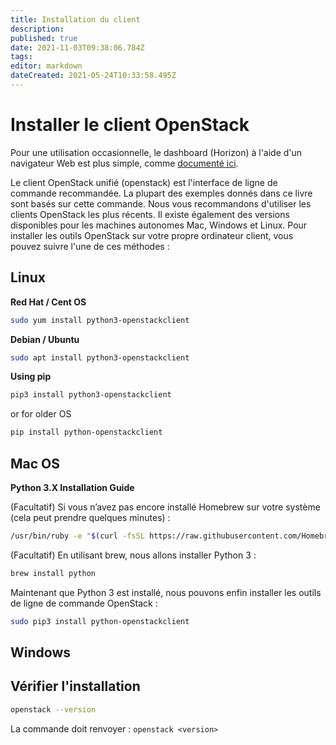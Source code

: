 ```yaml
---
title: Installation du client
description: 
published: true
date: 2021-11-03T09:38:06.784Z
tags: 
editor: markdown
dateCreated: 2021-05-24T10:33:58.495Z
---
```


# Installer le client OpenStack

Pour une utilisation occasionnelle, le dashboard (Horizon) à l'aide d'un navigateur Web est plus simple, comme [documenté ici](https://docs.openstack.org/horizon/latest/user/index.html). 

Le client OpenStack unifié (openstack) est l'interface de ligne de commande recommandée. La plupart des exemples donnés dans ce livre sont basés sur cette commande. Nous vous recommandons d'utiliser les clients OpenStack les plus récents. Il existe également des versions disponibles pour les machines autonomes Mac, Windows et Linux. Pour installer les outils OpenStack sur votre propre ordinateur client, vous pouvez suivre l'une de ces méthodes :

## Linux

**Red Hat / Cent OS**

```bash
sudo yum install python3-openstackclient
```

**Debian / Ubuntu**

```bash
sudo apt install python3-openstackclient
```

**Using pip**

```bash
pip3 install python3-openstackclient
```

or for older OS

```bash
pip install python-openstackclient
```

## Mac OS

**Python 3.X Installation Guide**

(Facultatif) Si vous n’avez pas encore installé Homebrew sur votre système (cela peut prendre quelques minutes) :

```bash
/usr/bin/ruby -e "$(curl -fsSL https://raw.githubusercontent.com/Homebrew/install/master/install)"
```

(Facultatif) En utilisant brew, nous allons installer Python 3 : 

```bash
brew install python
```

Maintenant que Python 3 est installé, nous pouvons enfin installer les outils de ligne de commande OpenStack :

```bash
sudo pip3 install python-openstackclient
```

## Windows


## Vérifier l'installation

```bash
openstack --version
```

La commande doit renvoyer : `openstack <version>`